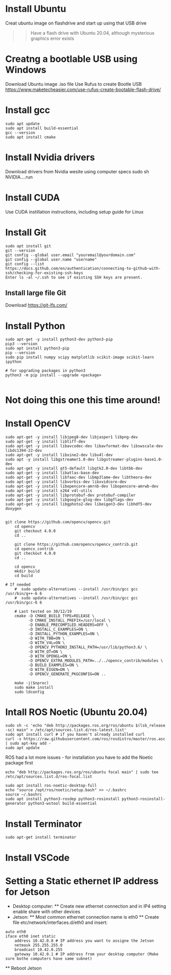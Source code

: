 # Install Ubuntu
Creat ubuntu image on flashdrive and start up using that USB drive
>> Have a flash drive with Ubuntu 20.04, although mysterious graphics error exists

# Creatng a bootlable USB using Windows
Download Ubuntu image .iso file 
Use Rufus to create Bootle USB
https://www.maketecheasier.com/use-rufus-create-bootable-flash-drive/

# Install gcc 
```
sudo apt update
sudo apt install build-essential
gcc --version
sudo apt install cmake
```

# Install Nvidia drivers
Download drivers from Nvidia wesite using computer specs
sudo sh NVIDIA....run

# Install CUDA 
Use CUDA instillation instructions, including setup guide for Linux

# Install Git
```
sudo apt install git
git --version
git config --global user.email "youremail@yourdomain.com"
git config --global user.name "username"
git config --list
https://docs.github.com/en/authentication/connecting-to-github-with-ssh/checking-for-existing-ssh-keys
Enter ls -al ~/.ssh to see if existing SSH keys are present.
```

## Install large file Git
Download https://git-lfs.com/

# Install Python
```
sudo apt-get -y install python3-dev python3-pip 
pip3 --version
sudo apt install python3-pip
pip --version
sudo pip install numpy scipy matplotlib scikit-image scikit-learn ipython

# for upgrading packages in python3
python3 -m pip install --upgrade <package>


```

# Not doing this one this time around!
# Install OpenCV
```
sudo apt-get -y install libjpeg8-dev libjasper1 libpng-dev
sudo apt-get -y install libtiff-dev
sudo apt-get -y install libavcodec-dev libavformat-dev libswscale-dev libdc1394-22-dev
sudo apt-get -y install libxine2-dev libv4l-dev
sudo apt -y install libgstreamer1.0-dev libgstreamer-plugins-base1.0-dev
sudo apt-get -y install qt5-default libgtk2.0-dev libtbb-dev
sudo apt-get -y install libatlas-base-dev
sudo apt-get -y install libfaac-dev libmp3lame-dev libtheora-dev
sudo apt-get -y install libvorbis-dev libxvidcore-dev
sudo apt-get -y install libopencore-amrnb-dev libopencore-amrwb-dev
sudo apt-get -y install x264 v4l-utils
sudo apt-get -y install libprotobuf-dev protobuf-compiler
sudo apt-get -y install libgoogle-glog-dev libgflags-dev
sudo apt-get -y install libgphoto2-dev libeigen3-dev libhdf5-dev doxygen


git clone https://github.com/opencv/opencv.git
	cd opencv 
	git checkout 4.0.0 
	cd ..

	git clone https://github.com/opencv/opencv_contrib.git
	cd opencv_contrib
	git checkout 4.0.0
	cd ..

	cd opencv
	mkdir build
	cd build

# If needed 
	#  sudo update-alternatives --install /usr/bin/gcc gcc /usr/bin/g++-6 6
	#  sudo update-alternatives --install /usr/bin/gcc gcc /usr/bin/gcc-6 6

	# Last tested on 30/12/19
	cmake -D CMAKE_BUILD_TYPE=RELEASE \
	      -D CMAKE_INSTALL_PREFIX=/usr/local \
	      -D ENABLE_PRECOMPILED_HEADERS=OFF \
	      -D INSTALL_C_EXAMPLES=ON \
	      -D INSTALL_PYTHON_EXAMPLES=ON \
	      -D WITH_TBB=ON \
	      -D WITH_V4L=ON \
	      -D OPENCV_PYTHON3_INSTALL_PATH=/usr/lib/python3.6/ \
	      -D WITH_QT=ON \
	      -D WITH_OPENGL=ON \
	      -D OPENCV_EXTRA_MODULES_PATH=../../opencv_contrib/modules \
	      -D BUILD_EXAMPLES=ON \
	      -D WITH_EIGEN=ON \
	      -D OPENCV_GENERATE_PKGCONFIG=ON ..

	make -j($nproc)
	sudo make install 
	sudo ldconfig
```

# Intall ROS Noetic (Ubuntu 20.04)



```
sudo sh -c 'echo "deb http://packages.ros.org/ros/ubuntu $(lsb_release -sc) main" > /etc/apt/sources.list.d/ros-latest.list'
sudo apt install curl # if you haven't already installed curl
curl -s https://raw.githubusercontent.com/ros/rosdistro/master/ros.asc | sudo apt-key add -
sudo apt update
```

ROS had a lot more issues - for installation you have to add the Noetic package first
```
echo "deb http://packages.ros.org/ros/ubuntu focal main" | sudo tee /etc/apt/sources.list.d/ros-focal.list
```

```
sudo apt install ros-noetic-desktop-full
echo "source /opt/ros/noetic/setup.bash" >> ~/.bashrc
source ~/.bashrc
sudo apt install python3-rosdep python3-rosinstall python3-rosinstall-generator python3-wstool build-essential
```

# Install Terminator 
```
sudo apt-get install terminator
```

# Install VSCode

# Setting a Static ethernet IP address for Jetson 
- Desktop computer:
** Create new ethernet connection and in IP4 setting enable share with other devices
- Jetson:
** Most common ethernet connection name is eth0
** Create file etc/network/interfaces.d/eth0 and insert:
```
auto eth0
iface eth0 inet static
	address 10.42.0.8 # IP address you want to assigne the Jetson
	netmask 255.255.255.0
	broadcast 10.42.0.255
	gateway 10.42.0.1 # IP address from your desktop computer (Make sure bothe computers have same subnet)
```
** Reboot Jetson





